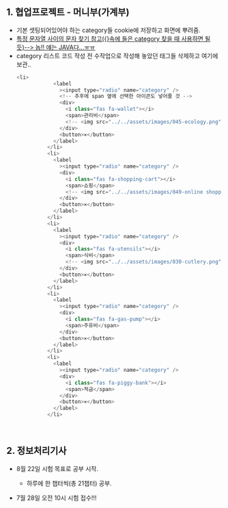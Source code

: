 ## 1. 협업프로젝트 - 머니부(가계부)
- 기본 셋팅되어있어야 하는 category들 cookie에 저장하고 화면에 뿌려줌.
- [특정 문자열 사이의 문자 찾기 참고({}속에 들은 category 찾을 때 사용하면 될 듯)--> 놉!! 얘는 JAVA다...ㅠㅠ](https://m.blog.naver.com/PostView.nhn?blogId=rorean&logNo=221582429295&proxyReferer=https:%2F%2Fwww.google.com%2F)
- category 리스트 코드 작성 전 수작업으로 작성해 놓았던 태그들 삭제하고 여기에 보관..
  ```javascript
  <li>
              <label
                ><input type="radio" name="category" />
                <!-- 추후에 span 옆에 선택한 아이콘도 넣어줄 것 -->
                <div>
                  <i class="fas fa-wallet"></i>
                  <span>관리비</span>
                  <!-- <img src="../../assets/images/045-ecology.png" alt="" /> -->
                </div>
                <button>✕</button>
              </label>
            </li>
            <li>
              <label
                ><input type="radio" name="category" />
                <div>
                  <i class="fas fa-shopping-cart"></i>
                  <span>쇼핑</span>
                  <!-- <img src="../../assets/images/049-online shopping.png" alt="" /> -->
                </div>
                <button>✕</button>
              </label>
            </li>
            <li>
              <label
                ><input type="radio" name="category" />
                <div>
                  <i class="fas fa-utensils"></i>
                  <span>식비</span>
                  <!-- <img src="../../assets/images/030-cutlery.png" alt="" /> -->
                </div>
                <button>✕</button>
              </label>
            </li>
            <li>
              <label
                ><input type="radio" name="category" />
                <div>
                  <i class="fas fa-gas-pump"></i>
                  <span>주유비</span>
                </div>
                <button>✕</button>
              </label>
            </li>
            <li>
              <label
                ><input type="radio" name="category" />
                <div>
                  <i class="fas fa-piggy-bank"></i>
                  <span>적금</span>
                </div>
                <button>✕</button>
              </label>
            </li>
  ```

<br/>

## 2. 정보처리기사
- 8월 22일 시험 목표로 공부 시작.
  - 하루에 한 챕터씩(총 21챕터) 공부.
  
- 7월 28일 오전 10시 시험 접수!!!
